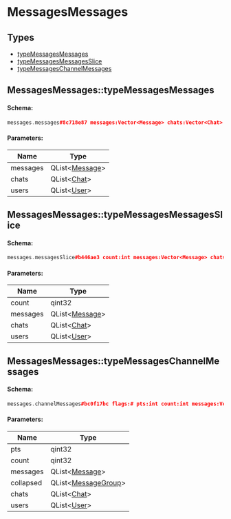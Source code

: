 # MessagesMessages

## Types

* [typeMessagesMessages](#messagesmessagestypemessagesmessages)
* [typeMessagesMessagesSlice](#messagesmessagestypemessagesmessagesslice)
* [typeMessagesChannelMessages](#messagesmessagestypemessageschannelmessages)

## MessagesMessages::typeMessagesMessages

#### Schema:

```c++
messages.messages#8c718e87 messages:Vector<Message> chats:Vector<Chat> users:Vector<User> = messages.Messages;
```

#### Parameters:

|Name|Type|
|----|----|
|messages|QList&lt;[Message](message.md)&gt;|
|chats|QList&lt;[Chat](chat.md)&gt;|
|users|QList&lt;[User](user.md)&gt;|

## MessagesMessages::typeMessagesMessagesSlice

#### Schema:

```c++
messages.messagesSlice#b446ae3 count:int messages:Vector<Message> chats:Vector<Chat> users:Vector<User> = messages.Messages;
```

#### Parameters:

|Name|Type|
|----|----|
|count|qint32|
|messages|QList&lt;[Message](message.md)&gt;|
|chats|QList&lt;[Chat](chat.md)&gt;|
|users|QList&lt;[User](user.md)&gt;|

## MessagesMessages::typeMessagesChannelMessages

#### Schema:

```c++
messages.channelMessages#bc0f17bc flags:# pts:int count:int messages:Vector<Message> collapsed:flags.0?Vector<MessageGroup> chats:Vector<Chat> users:Vector<User> = messages.Messages;
```

#### Parameters:

|Name|Type|
|----|----|
|pts|qint32|
|count|qint32|
|messages|QList&lt;[Message](message.md)&gt;|
|collapsed|QList&lt;[MessageGroup](messagegroup.md)&gt;|
|chats|QList&lt;[Chat](chat.md)&gt;|
|users|QList&lt;[User](user.md)&gt;|

